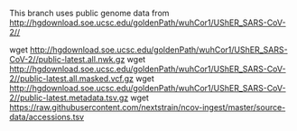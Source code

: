This branch uses public genome data from http://hgdownload.soe.ucsc.edu/goldenPath/wuhCor1/UShER_SARS-CoV-2//


wget http://hgdownload.soe.ucsc.edu/goldenPath/wuhCor1/UShER_SARS-CoV-2//public-latest.all.nwk.gz
wget http://hgdownload.soe.ucsc.edu/goldenPath/wuhCor1/UShER_SARS-CoV-2//public-latest.all.masked.vcf.gz
wget http://hgdownload.soe.ucsc.edu/goldenPath/wuhCor1/UShER_SARS-CoV-2//public-latest.metadata.tsv.gz
wget https://raw.githubusercontent.com/nextstrain/ncov-ingest/master/source-data/accessions.tsv
